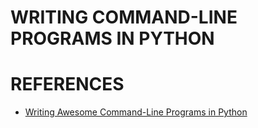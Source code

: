 # WRITING COMMAND-LINE PROGRAMS IN PYTHON






# REFERENCES
* [Writing Awesome Command-Line Programs in Python][writing_awesome_cli]



[click]: 
[docopt]: 
[writing_awesome_cli]: https://www.youtube.com/watch?v=gR73nLbbgqY
